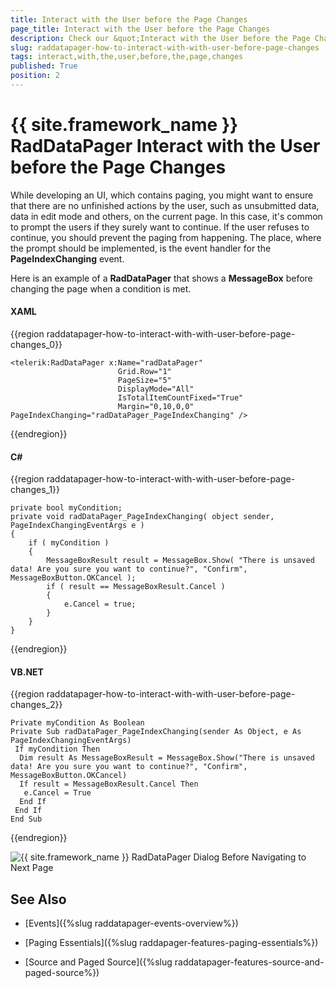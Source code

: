 ```yaml
---
title: Interact with the User before the Page Changes
page_title: Interact with the User before the Page Changes
description: Check our &quot;Interact with the User before the Page Changes&quot; documentation article for the RadDataPager {{ site.framework_name }} control.
slug: raddatapager-how-to-interact-with-with-user-before-page-changes
tags: interact,with,the,user,before,the,page,changes
published: True
position: 2
---
```


# {{ site.framework_name }} RadDataPager Interact with the User before the Page Changes

While developing an UI, which contains paging, you might want to ensure that there are no unfinished actions by the user, such as unsubmitted data, data in edit mode and others, on the current page. In this case, it's common to prompt the users if they surely want to continue. If the user refuses to continue, you should prevent the paging from happening. The place, where the prompt should be implemented, is the event handler for the __PageIndexChanging__ event.

Here is an example of a __RadDataPager__ that shows a __MessageBox__ before changing the page when a condition is met.

#### __XAML__
{{region raddatapager-how-to-interact-with-with-user-before-page-changes_0}}

	<telerik:RadDataPager x:Name="radDataPager"
	                        Grid.Row="1"
	                        PageSize="5"
	                        DisplayMode="All"
	                        IsTotalItemCountFixed="True"
	                        Margin="0,10,0,0" PageIndexChanging="radDataPager_PageIndexChanging" />
{{endregion}}

#### __C#__
{{region raddatapager-how-to-interact-with-with-user-before-page-changes_1}}

	private bool myCondition;
	private void radDataPager_PageIndexChanging( object sender, PageIndexChangingEventArgs e )
	{
	    if ( myCondition )
	    {
	        MessageBoxResult result = MessageBox.Show( "There is unsaved data! Are you sure you want to continue?", "Confirm", MessageBoxButton.OKCancel );
	        if ( result == MessageBoxResult.Cancel )
	        {
	            e.Cancel = true;
	        }
	    }
	}
{{endregion}}


#### __VB.NET__
{{region raddatapager-how-to-interact-with-with-user-before-page-changes_2}}

	Private myCondition As Boolean
	Private Sub radDataPager_PageIndexChanging(sender As Object, e As PageIndexChangingEventArgs)
	 If myCondition Then
	  Dim result As MessageBoxResult = MessageBox.Show("There is unsaved data! Are you sure you want to continue?", "Confirm", MessageBoxButton.OKCancel)
	  If result = MessageBoxResult.Cancel Then
	   e.Cancel = True
	  End If
	 End If
	End Sub
{{endregion}}

![{{ site.framework_name }} RadDataPager Dialog Before Navigating to Next Page](images/RadDataPager_How_To_Interact_With_The_User_01.png)

## See Also

 * [Events]({%slug raddatapager-events-overview%})

 * [Paging Essentials]({%slug raddapager-features-paging-essentials%})

 * [Source and Paged Source]({%slug raddatapager-features-source-and-paged-source%})
